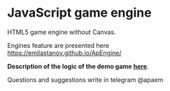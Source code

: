 # JavaScript game engine

HTML5 game engine without Canvas.

Engines feature are presented here  
https://emilastanov.github.io/ApEngine/

**Description of the logic of the demo game [here](../main/static/js/flappybird.js)**.

Questions and suggestions write in telegram @apaem
